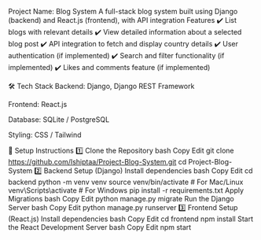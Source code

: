 Project Name: Blog System
A full-stack blog system built using Django (backend) and React.js (frontend), with API integration
Features
✔️ List blogs with relevant details
✔️ View detailed information about a selected blog post
✔️ API integration to fetch and display country details
✔️ User authentication (if implemented)
✔️ Search and filter functionality (if implemented)
✔️ Likes and comments feature (if implemented)

🛠️ Tech Stack
Backend: Django, Django REST Framework

Frontend: React.js

Database: SQLite / PostgreSQL

Styling: CSS / Tailwind



🚀 Setup Instructions
1️⃣ Clone the Repository
bash
Copy
Edit
git clone https://github.com/Ishiptaa/Project-Blog-System.git
cd Project-Blog-System
2️⃣ Backend Setup (Django)
Install dependencies
bash
Copy
Edit
cd backend
python -m venv venv
source venv/bin/activate   # For Mac/Linux
venv\Scripts\activate      # For Windows
pip install -r requirements.txt
Apply Migrations
bash
Copy
Edit
python manage.py migrate
Run the Django Server
bash
Copy
Edit
python manage.py runserver
3️⃣ Frontend Setup (React.js)
Install dependencies
bash
Copy
Edit
cd frontend
npm install
Start the React Development Server
bash
Copy
Edit
npm start
